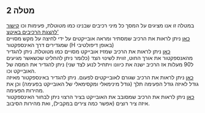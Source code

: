 ## מטלה 2
במטלה זו אנו מציגים על המסך כל מיני רכיבים שבנינו כמו מטוטלת, פעימות וכו
[קישור להצגת הרכיבים באיטצ'](https://gamedevrel2024shovhalyon.itch.io/component)  
[כאן](https://github.com/gameDevCourse24/Matala2PartA/blob/main/Assets/Script/Hide.cs) ניתן לראות את הרכיב שמסתיר ומראה אובייקטים על ידי לחיצה על מקש מסויים שמגדירים דרך האינספקטור (H באופן דיפולטיבי)   
[כאן](https://github.com/gameDevCourse24/Matala2PartA/blob/main/Assets/Script/Oscillator.cs) ניתן לראות את הרכיב שמזיז אובייקט מסויים כמו מטוטלת. ניתן להגדיר מהאנספקטור את אורך החוט, זווית לשינוי הצד (כלומר ניתן להחליט שכשאשר מגיעים ל90 מעלות אז הרכיב ישנה את כיוונו ויתחיל לנוע לצד שני) ניתן להגדיר את המסה של האובייקט וכו.  
[כאן](https://github.com/gameDevCourse24/Matala2PartA/blob/main/Assets/Script/beatting.cs) ניתן לראות את הרכיב שגורם לאובייקטים לפעום. ניתן להגדיר באינספקטור מאיזה גודל לאיזה גודל הפעימה תלך (גודל מינימאלי ומקסימאלי של האובייקט בפעימה) וכן את מהירות הפעימה.  
[כאן](https://github.com/gameDevCourse24/Matala2PartA/blob/main/Assets/Script/rotator.cs) ניתן לראות את הרכיב שמסובב את האובייקט בציר הרצוי ניתן לבחור האינספקטור איזה ציר רוצים (אפשר כמה צירים במקביל), ואת מהירות הסיבוב.  
